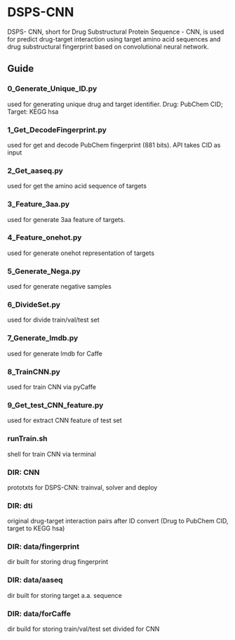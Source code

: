 # DSPS-CNN
DSPS- CNN, short for Drug Substructural Protein Sequence - CNN, is used for predict drug-target interaction using target amino acid sequences and drug substructural fingerprint based on convolutional neural network. 

## Guide
### 0_Generate_Unique_ID.py
used for generating unique drug and target identifier. Drug: PubChem CID; Target: KEGG hsa

### 1_Get_DecodeFingerprint.py
used for get and decode PubChem fingerprint (881 bits). API takes CID as input

### 2_Get_aaseq.py
used for get the amino acid sequence of targets

### 3_Feature_3aa.py
used for generate 3aa feature of targets. 

### 4_Feature_onehot.py
used for generate onehot representation of targets

### 5_Generate_Nega.py
used for generate negative samples

### 6_DivideSet.py
used for divide train/val/test set

### 7_Generate_lmdb.py
used for generate lmdb for Caffe

### 8_TrainCNN.py
used for train CNN via pyCaffe

### 9_Get_test_CNN_feature.py
used for extract CNN feature of test set

### runTrain.sh
shell for train CNN via terminal

### DIR: CNN
prototxts for DSPS-CNN: trainval, solver and deploy

### DIR: dti
original drug-target interaction pairs after ID convert (Drug to PubChem CID, target to KEGG hsa)

### DIR: data/fingerprint
dir built for storing drug fingerprint

### DIR: data/aaseq
dir built for storing target a.a. sequence

### DIR: data/forCaffe
dir build for storing train/val/test set divided for CNN

